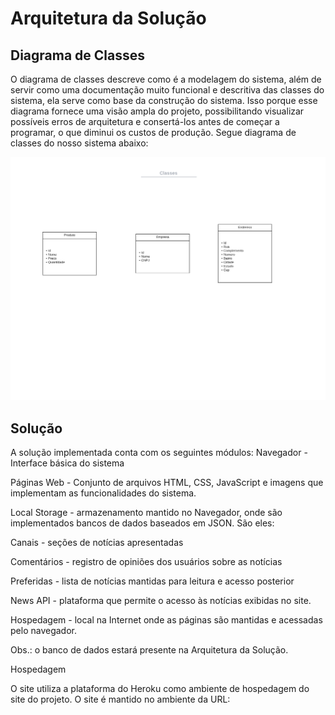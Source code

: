 # Arquitetura da Solução

## Diagrama de Classes

O diagrama de classes descreve como é a modelagem do sistema, além de servir como uma documentação muito funcional e descritiva das classes do sistema, ela serve como base da construção do sistema. Isso porque esse diagrama fornece uma visão ampla do projeto, possibilitando visualizar possíveis erros de arquitetura e consertá-los antes de começar a programar, o que diminui os custos de produção. Segue diagrama de classes do nosso sistema abaixo:



![Diagramas de Classes - Documentação da IBM](img/Classe%20UML.png)

## Solução 

A solução implementada conta com os seguintes módulos:
Navegador - Interface básica do sistema

Páginas Web - Conjunto de arquivos HTML, CSS, JavaScript e imagens que implementam as funcionalidades do sistema.

Local Storage - armazenamento mantido no Navegador, onde são implementados bancos de dados baseados em JSON. São eles:

Canais - seções de notícias apresentadas

Comentários - registro de opiniões dos usuários sobre as notícias

Preferidas - lista de notícias mantidas para leitura e acesso posterior

News API - plataforma que permite o acesso às notícias exibidas no site.

Hospedagem - local na Internet onde as páginas são mantidas e acessadas pelo navegador.

Obs.: o banco de dados estará presente na Arquitetura da Solução.

Hospedagem

O site utiliza a plataforma do Heroku como ambiente de hospedagem do site do projeto. O site é mantido no ambiente da URL: 
